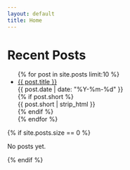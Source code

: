 ```yaml
---
layout: default
title: Home
---
```


# Recent Posts

<ul class="post-list">
{% for post in site.posts limit:10 %}
  <li class="post-list-item">
    <div class="post-list-title">
      <a href="{{ post.url | relative_url }}">{{ post.title }}</a>
    </div>
    <div class="post-list-date">{{ post.date | date: "%Y-%m-%d" }}</div>
    {% if post.short %}
    <div class="post-list-excerpt">{{ post.short | strip_html }}</div>
    {% endif %}
  </li>
{% endfor %}
</ul>

{% if site.posts.size == 0 %}
<p class="no-posts">No posts yet.</p>
{% endif %}